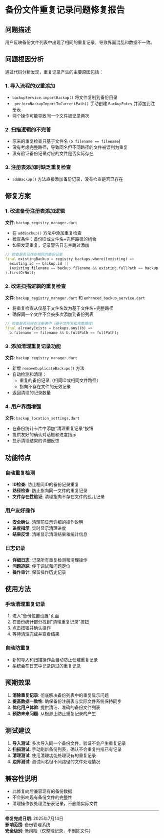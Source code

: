 # 备份文件重复记录问题修复报告

## 问题描述

用户反映备份文件列表中出现了相同的重复记录，导致界面混乱和数据不一致。

## 问题根因分析

通过代码分析发现，重复记录产生的主要原因包括：

### 1. 导入流程的双重添加
- `backupService.importBackup()` 将文件复制到备份目录
- `_performBackupImportToCurrentPath()` 手动创建 `BackupEntry` 并添加到注册表
- 两个操作可能导致同一个文件被记录两次

### 2. 扫描逻辑的不完善
- 原来的重复检查只基于文件名 (`b.filename == filename`)
- 没有考虑完整路径，导致同名但不同路径的文件被误判为重复
- 没有验证备份记录对应的文件是否实际存在

### 3. 注册表添加时缺乏重复检查
- `addBackup()` 方法直接添加备份记录，没有检查是否已存在

## 修复方案

### 1. 改进备份注册表添加逻辑
**文件**: `backup_registry_manager.dart`
- 在 `addBackup()` 方法中添加重复检查
- 检查条件：备份ID或文件名+完整路径的组合
- 如果发现重复，记录警告日志并跳过添加

```dart
// 检查是否已存在相同的备份记录
final existingBackup = registry.backups.where((existing) => 
  existing.id == backup.id || 
  (existing.filename == backup.filename && existing.fullPath == backup.fullPath)
).firstOrNull;
```

### 2. 改进扫描逻辑的重复检查
**文件**: `backup_registry_manager.dart` 和 `enhanced_backup_service.dart`
- 将重复检查从仅基于文件名改为基于文件名+完整路径
- 确保同一个文件不会被多次添加到备份列表

```dart
// 检查是否已经在注册表中（基于文件名和完整路径）
final alreadyExists = backups.any((b) => 
  b.filename == filename && b.fullPath == fullPath);
```

### 3. 添加清理重复记录功能
**文件**: `backup_registry_manager.dart`
- 新增 `removeDuplicateBackups()` 方法
- 自动检测和清理：
  - 重复的备份记录（相同ID或相同文件路径）
  - 指向不存在文件的无效记录
- 返回清理的记录数量

### 4. 用户界面增强
**文件**: `backup_location_settings.dart`
- 在备份统计卡片中添加"清理重复记录"按钮
- 提供友好的确认对话框和进度指示
- 显示清理结果的详细反馈

## 功能特点

### 自动重复检测
- **ID检查**: 防止相同ID的备份记录重复
- **路径检查**: 防止指向同一文件的重复记录
- **文件存在性验证**: 清理指向不存在文件的孤儿记录

### 用户友好操作
- **安全确认**: 清理前显示详细的操作说明
- **进度指示**: 实时显示清理进度
- **结果反馈**: 清晰显示清理结果和统计信息

### 日志记录
- **详细日志**: 记录所有重复检测和清理操作
- **问题追踪**: 便于调试和问题定位
- **操作审计**: 保留操作历史记录

## 使用方法

### 手动清理重复记录
1. 进入"备份位置设置"页面
2. 在备份统计部分找到"清理重复记录"按钮
3. 点击按钮并确认操作
4. 等待清理完成并查看结果

### 自动防重复
- 新的导入和扫描操作会自动防止创建重复记录
- 系统会在日志中记录跳过的重复记录

## 预期效果

1. **消除重复记录**: 彻底解决备份列表中的重复显示问题
2. **提高数据一致性**: 确保备份注册表与实际文件系统保持同步
3. **优化用户体验**: 提供清洁、准确的备份文件列表
4. **预防未来问题**: 从根源上防止重复记录的产生

## 测试建议

1. **导入测试**: 多次导入同一个备份文件，验证不会产生重复记录
2. **扫描测试**: 手动刷新备份列表，确认不会重复扫描已有记录
3. **清理测试**: 使用清理功能处理现有的重复记录
4. **边界测试**: 测试同名但不同路径的文件处理情况

## 兼容性说明

- 此修复向后兼容现有的备份数据
- 不会影响现有备份文件的完整性
- 清理操作仅处理注册表记录，不删除实际文件

---

**修复完成日期**: 2025年7月14日  
**影响范围**: 备份管理系统  
**安全级别**: 低风险（仅整理记录，不删除文件）
